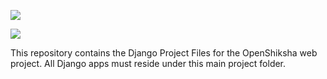 ![](https://github.com/openshiksha/openshiksha/workflows/.github/workflows/ci-cd.yml/badge.svg?branch=qa)

![](https://github.com/openshiksha/openshiksha/workflows/.github/workflows/ci-cd.yml/badge.svg?branch=prod)

This repository contains the Django Project Files for the OpenShiksha web project. All Django apps must reside under this main project folder.

